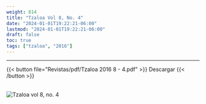 ```yaml
---
weight: 814
title: "Tzaloa Vol 8, No. 4"
date: "2024-01-01T19:22:21-06:00"
lastmod: "2024-01-01T19:22:21-06:00"
draft: false
toc: true
tags: ["tzaloa", "2016"]
---
```

- - - - - - - - -
{{< button file="Revistas/pdf/Tzaloa 2016 8 - 4.pdf" >}}   Descargar {{< /button >}} 
######
![Tzaloa vol 8, no. 4](images/portada/8-4.jpeg)